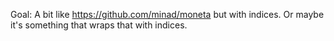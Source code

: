 Goal: A bit like https://github.com/minad/moneta but with indices. Or maybe it's something that wraps that with indices.
